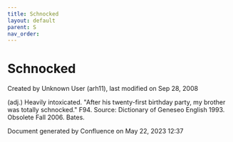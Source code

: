 ```yaml
---
title: Schnocked
layout: default
parent: S
nav_order:
---
```


# Schnocked

Created by  Unknown User (arh11), last modified on Sep 28, 2008

(adj.) Heavily intoxicated. &quot;After his twenty-first birthday party, my brother was totally schnocked.&quot; F94. Source: Dictionary of Geneseo English 1993. Obsolete Fall 2006. Bates.

Document generated by Confluence on May 22, 2023 12:37


